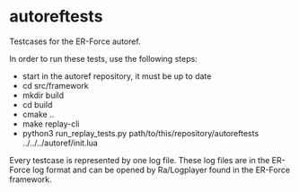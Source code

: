 # autoreftests

Testcases for the ER-Force autoref.

In order to run these tests, use the following steps:
- start in the autoref repository, it must be up to date
- cd src/framework
- mkdir build
- cd build
- cmake ..
- make replay-cli
- python3 run_replay_tests.py path/to/this/repository/autoreftests ../../../autoref/init.lua

Every testcase is represented by one log file.
These log files are in the ER-Force log format and can be opened by Ra/Logplayer found in the ER-Force framework.
